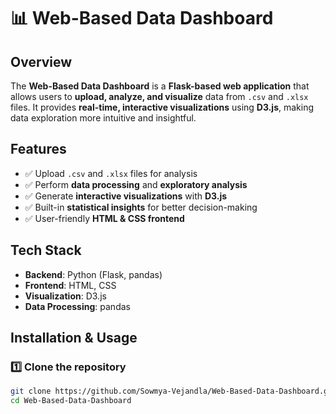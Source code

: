 # 📊 Web-Based Data Dashboard  

## Overview  
The **Web-Based Data Dashboard** is a **Flask-based web application** that allows users to **upload, analyze, and visualize** data from `.csv` and `.xlsx` files. It provides **real-time, interactive visualizations** using **D3.js**, making data exploration more intuitive and insightful.  

## Features  
- ✅ Upload `.csv` and `.xlsx` files for analysis  
- ✅ Perform **data processing** and **exploratory analysis**  
- ✅ Generate **interactive visualizations** with **D3.js**  
- ✅ Built-in **statistical insights** for better decision-making  
- ✅ User-friendly **HTML & CSS frontend**  

## Tech Stack  
- **Backend**: Python (Flask, pandas)  
- **Frontend**: HTML, CSS  
- **Visualization**: D3.js  
- **Data Processing**: pandas  

## Installation & Usage  
### 1️⃣ Clone the repository  
```bash
git clone https://github.com/Sowmya-Vejandla/Web-Based-Data-Dashboard.git
cd Web-Based-Data-Dashboard
